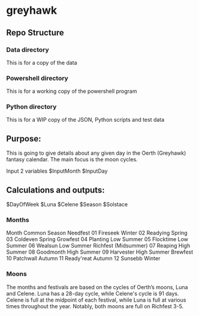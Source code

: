# greyhawk

## Repo Structure
### Data directory
This is for a copy of the data
### Powershell directory
This is for a working copy of the powershell program
### Python directory
This is for a WIP copy of the JSON, Python scripts and test data

## Purpose:
This is going to give details about any given day in the Oerth (Greyhawk) fantasy calendar. The main focus is the moon cycles.

Input 2 variables
$InputMonth
$InputDay

## Calculations and outputs:
$DayOfWeek 
$Luna
$Celene
$Season
$Solstace


### Months

Month	Common  Season
Needfest
01	Fireseek	Winter
02	Readying	Spring
03	Coldeven	Spring
Growfest
04	Planting	Low Summer
05	Flocktime	Low Summer
06	Wealsun		Low Summer
Richfest (Midsummer)
07	Reaping	High Summer
08	Goodmonth	High Summer
09	Harvester	High Summer
Brewfest
10	Patchwall	Autumn
11	Ready'reat	Autumn
12	Sunsebb	Winter



### Moons

The months and festivals are based on the cycles of Oerth’s moons,
Luna and Celene. Luna has a 28-day cycle, while Celene's cycle is 91 days. 
Celene is full at the midpoint of each festival, while Luna is full at various times throughout the year. 
Notably, both moons are full on Richfest 3-5.